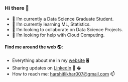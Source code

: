 ### Hi there 👋

- 🔭 I’m currently a Data Science Graduate Student.
- 🌱 I’m currently learning ML, Statistics.
- 👯 I’m looking to collaborate on Data Science Projects.
- 🤔 I’m looking for help with Cloud Computing.

#### Find me around the web 🌎:
- Everything about me in my <a href="https://harshitlikhar007.wixsite.com/klikhar">website</a> 🖥
- Sharing updates on <a href="https://www.linkedin.com/in/keshav-likhar-233278181/">LinkedIn</a> 💼  �
- How to reach me: harshitlikhar007@gmail.com 📫


<!--
**harshitlikhar/harshitlikhar** is a ✨ _special_ ✨ repository because its `README.md` (this file) appears on your GitHub profile.

Here are some ideas to get you started:

- 🔭 I’m currently working on ...
- 🌱 I’m currently learning ...
- 👯 I’m looking to collaborate on ...
- 🤔 I’m looking for help with ...
- 💬 Ask me about ...
- 📫 How to reach me: ...
- 😄 Pronouns: ...
- ⚡ Fun fact: ...
-->
